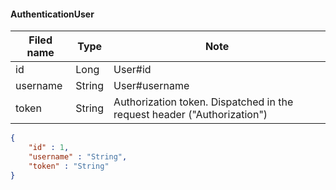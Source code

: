 #### AuthenticationUser
Filed name | Type | Note
------------ | ------------- | -------------
id | Long | User#id
username | String | User#username
token | String | Authorization token. Dispatched in the request header ("Authorization")

```json
{
    "id" : 1,
    "username" : "String",
    "token" : "String"
}

```
